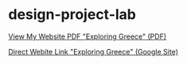 # design-project-lab

[View My Website PDF "Exploring Greece" (PDF)](https://raw.githubusercontent.com/emilyyiacobucci/design-project-lab/main/Exploring%20Greece.pdf)

[Direct Webite Link "Exploring Greece" (Google Site)](https://sites.google.com/view/emilysgreekadventure)
